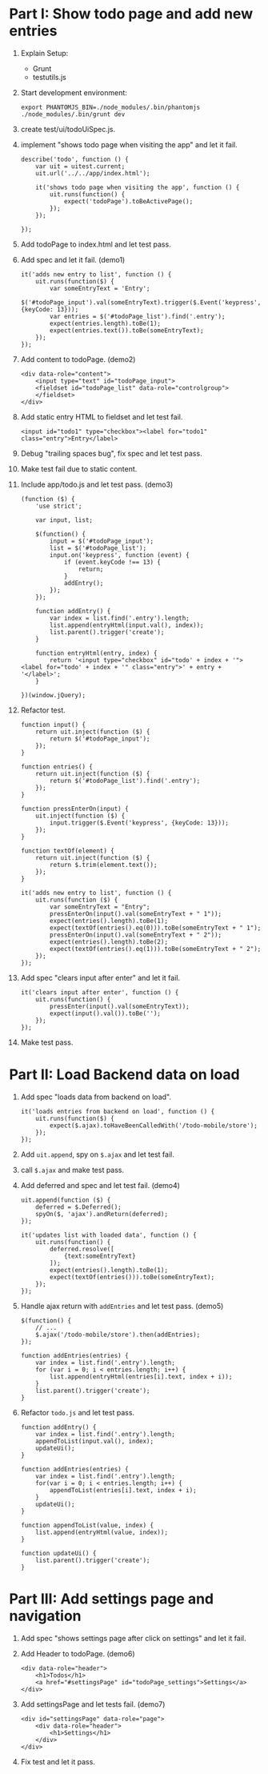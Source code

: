 
# Part I: Show todo page and add new entries #

1.  Explain Setup:

    *   Grunt
    *   testutils.js

1.  Start development environment:

        export PHANTOMJS_BIN=./node_modules/.bin/phantomjs
        ./node_modules/.bin/grunt dev

1.  create test/ui/todoUiSpec.js.

1.  implement "shows todo page when visiting the app" and let it fail.

        describe('todo', function () {
            var uit = uitest.current;
            uit.url('../../app/index.html');

            it('shows todo page when visiting the app', function () {
                uit.runs(function() {
                    expect('todoPage').toBeActivePage();
                });
            });

        });

1.  Add todoPage to index.html and let test pass.

1.  Add spec and let it fail. (demo1)

        it('adds new entry to list', function () {
            uit.runs(function($) {
                var someEntryText = 'Entry';
                $('#todoPage_input').val(someEntryText).trigger($.Event('keypress', {keyCode: 13}));
                var entries = $('#todoPage_list').find('.entry');
                expect(entries.length).toBe(1);
                expect(entries.text()).toBe(someEntryText);
            });
        });

1.  Add content to todoPage. (demo2)

        <div data-role="content">
            <input type="text" id="todoPage_input">
            <fieldset id="todoPage_list" data-role="controlgroup">
            </fieldset>
        </div>

1.  Add static entry HTML to fieldset and let test fail.

        <input id="todo1" type="checkbox"><label for="todo1" class="entry">Entry</label>

1.  Debug "trailing spaces bug", fix spec and let test pass.

1.  Make test fail due to static content.

1.  Include app/todo.js and let test pass. (demo3)

        (function ($) {
            'use strict';

            var input, list;

            $(function() {
                input = $('#todoPage_input');
                list = $('#todoPage_list');
                input.on('keypress', function (event) {
                    if (event.keyCode !== 13) {
                        return;
                    }
                    addEntry();
                });
            });

            function addEntry() {
                var index = list.find('.entry').length;
                list.append(entryHtml(input.val(), index));
                list.parent().trigger('create');
            }

            function entryHtml(entry, index) {
                return '<input type="checkbox" id="todo' + index + '"><label for="todo' + index + '" class="entry">' + entry + '</label>';
            }

        })(window.jQuery);

1.  Refactor test.

        function input() {
            return uit.inject(function ($) {
                return $('#todoPage_input');
            });
        }

        function entries() {
            return uit.inject(function ($) {
                return $('#todoPage_list').find('.entry');
            });
        }

        function pressEnterOn(input) {
            uit.inject(function ($) {
                input.trigger($.Event('keypress', {keyCode: 13}));
            });
        }

        function textOf(element) {
            return uit.inject(function ($) {
                return $.trim(element.text());
            });
        }

        it('adds new entry to list', function () {
            uit.runs(function ($) {
                var someEntryText = "Entry";
                pressEnterOn(input().val(someEntryText + " 1"));
                expect(entries().length).toBe(1);
                expect(textOf(entries().eq(0))).toBe(someEntryText + " 1");
                pressEnterOn(input().val(someEntryText + " 2"));
                expect(entries().length).toBe(2);
                expect(textOf(entries().eq(1))).toBe(someEntryText + " 2");
            });
        });

1.  Add spec "clears input after enter" and let it fail.

        it('clears input after enter', function () {
            uit.runs(function() {
                pressEnter(input().val(someEntryText));
                expect(input().val()).toBe('');
            });
        });

1.  Make test pass.

# Part II: Load Backend data on load #

1.  Add spec "loads data from backend on load".

        it('loads entries from backend on load', function () {
            uit.runs(function($) {
                expect($.ajax).toHaveBeenCalledWith('/todo-mobile/store');
            });
        });

1.  Add `uit.append`, spy on `$.ajax` and let test fail.

1.  call `$.ajax` and make test pass.

1.  Add deferred and spec and let test fail. (demo4)

        uit.append(function ($) {
            deferred = $.Deferred();
            spyOn($, 'ajax').andReturn(deferred);
        });

        it('updates list with loaded data', function () {
            uit.runs(function() {
                deferred.resolve([
                    {text:someEntryText}
                ]);
                expect(entries().length).toBe(1);
                expect(textOf(entries())).toBe(someEntryText);
            });
        });

1.  Handle ajax return with `addEntries` and let test pass. (demo5)

        $(function() {
            // ...
            $.ajax('/todo-mobile/store').then(addEntries);
        });

        function addEntries(entries) {
            var index = list.find('.entry').length;
            for (var i = 0; i < entries.length; i++) {
                list.append(entryHtml(entries[i].text, index + i));
            }
            list.parent().trigger('create');
        }

1.  Refactor `todo.js` and let test pass.

        function addEntry() {
            var index = list.find('.entry').length;
            appendToList(input.val(), index);
            updateUi();
        }

        function addEntries(entries) {
            var index = list.find('.entry').length;
            for(var i = 0; i < entries.length; i++) {
                appendToList(entries[i].text, index + i);
            }
            updateUi();
        }

        function appendToList(value, index) {
            list.append(entryHtml(value, index));
        }

        function updateUi() {
            list.parent().trigger('create');
        }

# Part III: Add settings page and navigation #

1.  Add spec "shows settings page after click on settings" and let it fail.

1.  Add Header to todoPage. (demo6)

        <div data-role="header">
            <h1>Todos</h1>
            <a href="#settingsPage" id="todoPage_settings">Settings</a>
        </div>

1.  Add settingsPage and let tests fail. (demo7)

        <div id="settingsPage" data-role="page">
            <div data-role="header">
                <h1>Settings</h1>
            </div>
        </div>

1.  Fix test and let it pass.
